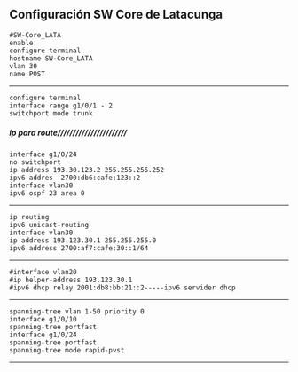 ## Configuración SW Core de Latacunga
    #SW-Core_LATA
    enable
    configure terminal
    hostname SW-Core_LATA
    vlan 30
    name POST
---
    configure terminal
    interface range g1/0/1 - 2
    switchport mode trunk
##### ip para route///////////////////////
    interface g1/0/24
    no switchport
    ip address 193.30.123.2 255.255.255.252
    ipv6 addres  2700:db6:cafe:123::2
    interface vlan30
    ipv6 ospf 23 area 0
---
    ip routing
    ipv6 unicast-routing
    interface vlan30
    ip address 193.123.30.1 255.255.255.0
    ipv6 address 2700:af7:cafe:30::1/64
---
    #interface vlan20
    #ip helper-address 193.123.30.1
    #ipv6 dhcp relay 2001:db8:bb:21::2-----ipv6 servider dhcp
---
    spanning-tree vlan 1-50 priority 0
    interface g1/0/10
    spanning-tree portfast
    interface g1/0/24
    spanning-tree portfast
    spanning-tree mode rapid-pvst
---


